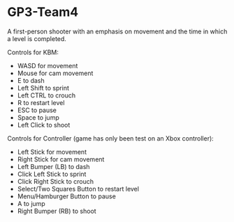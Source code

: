 # GP3-Team4
A first-person shooter with an emphasis on movement and the time in which a level is completed.

Controls for KBM:
- WASD for movement
- Mouse for cam movement
- E to dash
- Left Shift to sprint
- Left CTRL to crouch
- R to restart level
- ESC to pause
- Space to jump
- Left Click to shoot

Controls for Controller (game has only been test on an Xbox controller):
- Left Stick for movement
- Right Stick for cam movement
- Left Bumper (LB) to dash
- Click Left Stick to sprint
- Click Right Stick to crouch
- Select/Two Squares Button to restart level
- Menu/Hamburger Button to pause
- A to jump
- Right Bumper (RB) to shoot
